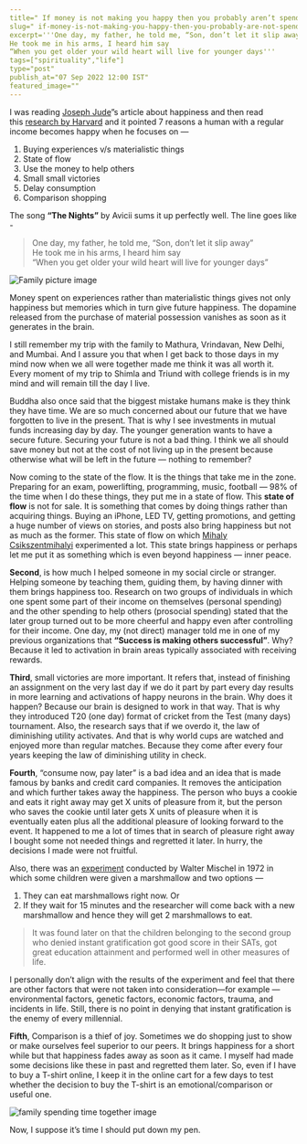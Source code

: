 ```yaml
---
title=" If money is not making you happy then you probably aren’t spending it right"
slug=" if-money-is-not-making-you-happy-then-you-probably-are-not-spending-it-right"
excerpt='''One day, my father, he told me, “Son, don’t let it slip away”  
He took me in his arms, I heard him say  
“When you get older your wild heart will live for younger days'''
tags=["spirituality","life"]
type="post"
publish_at="07 Sep 2022 12:00 IST"
featured_image=""
---
```


I was reading [Joseph Jude](https://jjude.com/money-buys-happiness/)”s article about happiness and then read this [research by Harvard](https://scholar.harvard.edu/files/danielgilbert/files/if-money-doesnt-make-you-happy.nov-12-20101.pdf) and it pointed 7 reasons a human with a regular income becomes happy when he focuses on —

1. Buying experiences v/s materialistic things  
2. State of flow  
3. Use the money to help others  
4. Small small victories  
5. Delay consumption  
6. Comparison shopping

The song **“The Nights”** by Avicii sums it up perfectly well. The line goes like -

> One day, my father, he told me, “Son, don’t let it slip away”  
> He took me in his arms, I heard him say  
> “When you get older your wild heart will live for younger days”

![Family picture image](https://miro.medium.com/max/1080/1*lf432kOk7PBib6d3e1nTJQ.png)



Money spent on experiences rather than materialistic things gives not only happiness but memories which in turn give future happiness. The dopamine released from the purchase of material possession vanishes as soon as it generates in the brain.

I still remember my trip with the family to Mathura, Vrindavan, New Delhi, and Mumbai. And I assure you that when I get back to those days in my mind now when we all were together made me think it was all worth it. Every moment of my trip to Shimla and Triund with college friends is in my mind and will remain till the day I live.

Buddha also once said that the biggest mistake humans make is they think they have time. We are so much concerned about our future that we have forgotten to live in the present. That is why I see investments in mutual funds increasing day by day. The younger generation wants to have a secure future. Securing your future is not a bad thing. I think we all should save money but not at the cost of not living up in the present because otherwise what will be left in the future — nothing to remember?

Now coming to the state of the flow. It is the things that take me in the zone. Preparing for an exam, powerlifting, programming, music, football — 98% of the time when I do these things, they put me in a state of flow. This **state of flow** is not for sale. It is something that comes by doing things rather than acquiring things. Buying an iPhone, LED TV, getting promotions, and getting a huge number of views on stories, and posts also bring happiness but not as much as the former. This state of flow on which [Mihaly Csikszentmihalyi](https://en.wikipedia.org/wiki/Mihaly_Csikszentmihalyi) experimented a lot. This state brings happiness or perhaps let me put it as something which is even beyond happiness — inner peace.

**Second**, is how much I helped someone in my social circle or stranger. Helping someone by teaching them, guiding them, by having dinner with them brings happiness too. Research on two groups of individuals in which one spent some part of their income on themselves (personal spending) and the other spending to help others (prosocial spending) stated that the later group turned out to be more cheerful and happy even after controlling for their income. One day, my (not direct) manager told me in one of my previous organizations that **“Success is making others successful”**. Why? Because it led to activation in brain areas typically associated with receiving rewards.

**Third**, small victories are more important. It refers that, instead of finishing an assignment on the very last day if we do it part by part every day results in more learning and activations of happy neurons in the brain. Why does it happen? Because our brain is designed to work in that way. That is why they introduced T20 (one day) format of cricket from the Test (many days) tournament. Also, the research says that if we overdo it, the law of diminishing utility activates. And that is why world cups are watched and enjoyed more than regular matches. Because they come after every four years keeping the law of diminishing utility in check.

**Fourth**, “consume now, pay later” is a bad idea and an idea that is made famous by banks and credit card companies. It removes the anticipation and which further takes away the happiness. The person who buys a cookie and eats it right away may get X units of pleasure from it, but the person who saves the cookie until later gets X units of pleasure when it is eventually eaten plus all the additional pleasure of looking forward to the event. It happened to me a lot of times that in search of pleasure right away I bought some not needed things and regretted it later. In hurry, the decisions I made were not fruitful.

Also, there was an [experiment](https://en.wikipedia.org/wiki/Stanford_marshmallow_experiment) conducted by Walter Mischel in 1972 in which some children were given a marshmallow and two options —  
1. They can eat marshmallows right now. Or  
2. If they wait for 15 minutes and the researcher will come back with a new marshmallow and hence they will get 2 marshmallows to eat.

> It was found later on that the children belonging to the second group who denied instant gratification got good score in their SATs, got great education attainment and performed well in other measures of life.

I personally don’t align with the results of the experiment and feel that there are other factors that were not taken into consideration—for example — environmental factors, genetic factors, economic factors, trauma, and incidents in life. Still, there is no point in denying that instant gratification is the enemy of every millennial.

**Fifth**, Comparison is a thief of joy. Sometimes we do shopping just to show or make ourselves feel superior to our peers. It brings happiness for a short while but that happiness fades away as soon as it came. I myself had made some decisions like these in past and regretted them later. So, even if I have to buy a T-shirt online, I keep it in the online cart for a few days to test whether the decision to buy the T-shirt is an emotional/comparison or useful one.

![family spending time together image](https://miro.medium.com/max/1080/1*9wMa_cAi29bRPfu74Vdewg.png)

Now, I suppose it’s time I should put down my pen.